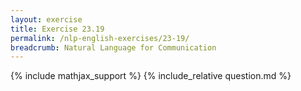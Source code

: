 ```yaml
---
layout: exercise
title: Exercise 23.19
permalink: /nlp-english-exercises/23-19/
breadcrumb: Natural Language for Communication
---
```


{% include mathjax_support %}
{% include_relative question.md %}
